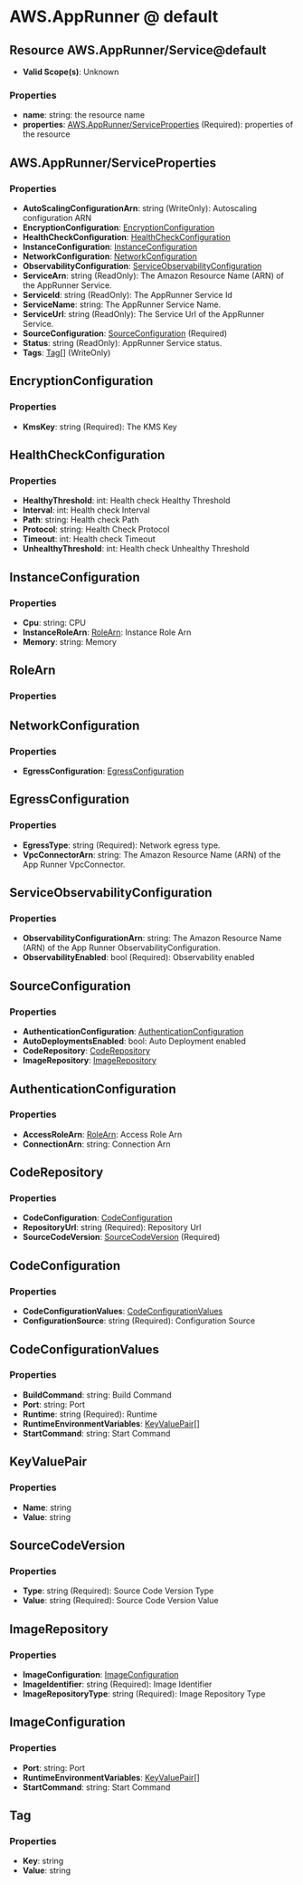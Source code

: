 # AWS.AppRunner @ default

## Resource AWS.AppRunner/Service@default
* **Valid Scope(s)**: Unknown
### Properties
* **name**: string: the resource name
* **properties**: [AWS.AppRunner/ServiceProperties](#awsapprunnerserviceproperties) (Required): properties of the resource

## AWS.AppRunner/ServiceProperties
### Properties
* **AutoScalingConfigurationArn**: string (WriteOnly): Autoscaling configuration ARN
* **EncryptionConfiguration**: [EncryptionConfiguration](#encryptionconfiguration)
* **HealthCheckConfiguration**: [HealthCheckConfiguration](#healthcheckconfiguration)
* **InstanceConfiguration**: [InstanceConfiguration](#instanceconfiguration)
* **NetworkConfiguration**: [NetworkConfiguration](#networkconfiguration)
* **ObservabilityConfiguration**: [ServiceObservabilityConfiguration](#serviceobservabilityconfiguration)
* **ServiceArn**: string (ReadOnly): The Amazon Resource Name (ARN) of the AppRunner Service.
* **ServiceId**: string (ReadOnly): The AppRunner Service Id
* **ServiceName**: string: The AppRunner Service Name.
* **ServiceUrl**: string (ReadOnly): The Service Url of the AppRunner Service.
* **SourceConfiguration**: [SourceConfiguration](#sourceconfiguration) (Required)
* **Status**: string (ReadOnly): AppRunner Service status.
* **Tags**: [Tag](#tag)[] (WriteOnly)

## EncryptionConfiguration
### Properties
* **KmsKey**: string (Required): The KMS Key

## HealthCheckConfiguration
### Properties
* **HealthyThreshold**: int: Health check Healthy Threshold
* **Interval**: int: Health check Interval
* **Path**: string: Health check Path
* **Protocol**: string: Health Check Protocol
* **Timeout**: int: Health check Timeout
* **UnhealthyThreshold**: int: Health check Unhealthy Threshold

## InstanceConfiguration
### Properties
* **Cpu**: string: CPU
* **InstanceRoleArn**: [RoleArn](#rolearn): Instance Role Arn
* **Memory**: string: Memory

## RoleArn
### Properties

## NetworkConfiguration
### Properties
* **EgressConfiguration**: [EgressConfiguration](#egressconfiguration)

## EgressConfiguration
### Properties
* **EgressType**: string (Required): Network egress type.
* **VpcConnectorArn**: string: The Amazon Resource Name (ARN) of the App Runner VpcConnector.

## ServiceObservabilityConfiguration
### Properties
* **ObservabilityConfigurationArn**: string: The Amazon Resource Name (ARN) of the App Runner ObservabilityConfiguration.
* **ObservabilityEnabled**: bool (Required): Observability enabled

## SourceConfiguration
### Properties
* **AuthenticationConfiguration**: [AuthenticationConfiguration](#authenticationconfiguration)
* **AutoDeploymentsEnabled**: bool: Auto Deployment enabled
* **CodeRepository**: [CodeRepository](#coderepository)
* **ImageRepository**: [ImageRepository](#imagerepository)

## AuthenticationConfiguration
### Properties
* **AccessRoleArn**: [RoleArn](#rolearn): Access Role Arn
* **ConnectionArn**: string: Connection Arn

## CodeRepository
### Properties
* **CodeConfiguration**: [CodeConfiguration](#codeconfiguration)
* **RepositoryUrl**: string (Required): Repository Url
* **SourceCodeVersion**: [SourceCodeVersion](#sourcecodeversion) (Required)

## CodeConfiguration
### Properties
* **CodeConfigurationValues**: [CodeConfigurationValues](#codeconfigurationvalues)
* **ConfigurationSource**: string (Required): Configuration Source

## CodeConfigurationValues
### Properties
* **BuildCommand**: string: Build Command
* **Port**: string: Port
* **Runtime**: string (Required): Runtime
* **RuntimeEnvironmentVariables**: [KeyValuePair](#keyvaluepair)[]
* **StartCommand**: string: Start Command

## KeyValuePair
### Properties
* **Name**: string
* **Value**: string

## SourceCodeVersion
### Properties
* **Type**: string (Required): Source Code Version Type
* **Value**: string (Required): Source Code Version Value

## ImageRepository
### Properties
* **ImageConfiguration**: [ImageConfiguration](#imageconfiguration)
* **ImageIdentifier**: string (Required): Image Identifier
* **ImageRepositoryType**: string (Required): Image Repository Type

## ImageConfiguration
### Properties
* **Port**: string: Port
* **RuntimeEnvironmentVariables**: [KeyValuePair](#keyvaluepair)[]
* **StartCommand**: string: Start Command

## Tag
### Properties
* **Key**: string
* **Value**: string

